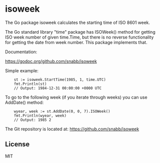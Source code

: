 isoweek
=======

The Go package isoweek calculates the starting time of ISO 8601 week.

The Go standard library "time" package has ISOWeek() method for getting
ISO week number of given time.Time, but there is no reverse functionality
for getting the date from week number. This package implements that.

Documentation:

https://godoc.org/github.com/snabb/isoweek

Simple example:
```
	st := isoweek.StartTime(1985, 1, time.UTC)
	fmt.Println(st)
	// Output: 1984-12-31 00:00:00 +0000 UTC
```

To go to the following week (if you iterate through weeks) you can use
AddDate() method:
```
	wyear, week := st.AddDate(0, 0, 7).ISOWeek()
	fmt.Println(wyear, week)
	// Output: 1985 2
```

The Git repository is located at: https://github.com/snabb/isoweek


License
-------

MIT
